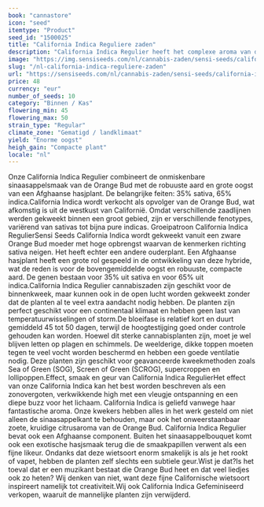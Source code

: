 ```yaml
---
book: "cannastore"
icon: "seed"
itemtype: "Product"
seed_id: "1500025"
title: "California Indica Reguliere zaden"
description: "California Indica Regulier heeft het complexe aroma van de legendarische Orange Bud. 35% sativa, 65% indica, 100% genot. Robuust en compact. Bestel het nu!"
image: "https://img.sensiseeds.com/nl/cannabis-zaden/sensi-seeds/california-indica-image.png"
slug: "/nl-california-indica-reguliere-zaden"
url: "https://sensiseeds.com/nl/cannabis-zaden/sensi-seeds/california-indica?a_aid=cannastore"
price: 48
currency: "eur"
number_of_seeds: 10
category: "Binnen / Kas"
flowering_min: 45
flowering_max: 50
strain_type: "Regular"
climate_zone: "Gematigd / landklimaat"
yield: "Enorme oogst"
heigh_gain: "Compacte plant"
locale: "nl"
---
```

Onze California Indica Regulier combineert de onmiskenbare sinaasappelsmaak van de Orange Bud met de robuuste aard en grote oogst van een Afghaanse hasjplant. De belangrijke feiten: 35% sativa, 65% indica.California Indica wordt verkocht als opvolger van de Orange Bud, wat afkomstig is uit de westkust van Californië. Omdat verschillende zaadlijnen werden gekweekt binnen een groot gebied, zijn er verschillende fenotypes, variërend van sativas tot bijna pure indicas. Groeipatroon California Indica RegulierSensi Seeds California Indica wordt gekweekt vanuit een zware Orange Bud moeder met hoge opbrengst waarvan de kenmerken richting sativa neigen. Het heeft echter een andere ouderplant. Een Afghaanse hasjplant heeft een grote rol gespeeld in de ontwikkeling van deze hybride, wat de reden is voor de bovengemiddelde oogst en robuuste, compacte aard. De genen bestaan voor 35% uit sativa en voor 65% uit indica.California Indica Regulier cannabiszaden zijn geschikt voor de binnenkweek, maar kunnen ook in de open lucht worden gekweekt zonder dat de planten al te veel extra aandacht nodig hebben. De planten zijn perfect geschikt voor een continentaal klimaat en hebben geen last van temperatuurwisselingen of storm.De bloeifase is relatief kort en duurt gemiddeld 45 tot 50 dagen, terwijl de hoogtestijging goed onder controle gehouden kan worden. Hoewel dit sterke cannabisplanten zijn, moet je wel blijven letten op plagen en schimmels. De weelderige, dikke toppen moeten tegen te veel vocht worden beschermd en hebben een goede ventilatie nodig. Deze planten zijn geschikt voor geavanceerde kweekmethoden zoals Sea of Green (SOG), Screen of Green (SCROG), supercroppen en lollipoppen.Effect, smaak en geur van California Indica RegulierHet effect van onze California Indica kan het best worden beschreven als een zonovergoten, verkwikkende high met een vleugje ontspanning en een diepe buzz voor het lichaam. California Indica is geliefd vanwege haar fantastische aroma. Onze kwekers hebben alles in het werk gesteld om niet alleen de sinaasappelkant te behouden, maar ook het onweerstaanbaar zoete, kruidige citrusaroma van de Orange Bud. California Indica Regulier bevat ook een Afghaanse component. Buiten het sinaasappelbouquet komt ook een exotische hasjsmaak terug die de smaakpapillen verwent als een fijne likeur. Ondanks dat deze wietsoort enorm smakelijk is als je het rookt of vapet, hebben de planten zelf slechts een subtiele geur.Wist je dat?Is het toeval dat er een muzikant bestaat die Orange Bud heet en dat veel liedjes ook zo heten? Wij denken van niet, want deze fijne Californische wietsoort inspireert namelijk tot creativiteit.Wij ook California Indica Gefeminiseerd verkopen, waaruit de mannelijke planten zijn verwijderd.
